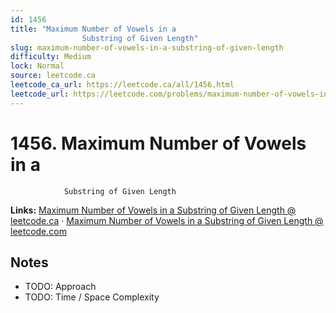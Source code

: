 ```yaml
--- 
id: 1456
title: "Maximum Number of Vowels in a
                Substring of Given Length"
slug: maximum-number-of-vowels-in-a-substring-of-given-length
difficulty: Medium
lock: Normal
source: leetcode.ca
leetcode_ca_url: https://leetcode.ca/all/1456.html
leetcode_url: https://leetcode.com/problems/maximum-number-of-vowels-in-a-substring-of-given-length/
---
```


# 1456. Maximum Number of Vowels in a
                Substring of Given Length

**Links:** [Maximum Number of Vowels in a
                Substring of Given Length @ leetcode.ca](https://leetcode.ca/all/1456.html) · [Maximum Number of Vowels in a
                Substring of Given Length @ leetcode.com](https://leetcode.com/problems/maximum-number-of-vowels-in-a-substring-of-given-length/)

## Notes
- TODO: Approach
- TODO: Time / Space Complexity
